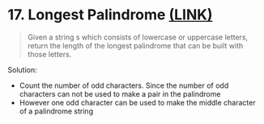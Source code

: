 # 17. Longest Palindrome [(LINK)](https://leetcode.com/problems/longest-palindrome/)

> Given a string s which consists of lowercase or uppercase letters, return the length of the longest palindrome that can be built with those letters.


Solution:

* Count the number of odd characters. Since the number of odd characters can not be used to make a pair in the palindrome
* However one odd character can be used to make the middle character of a palindrome string